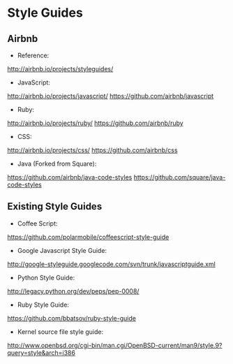 Style Guides
============

Airbnb
------

- Reference:

http://airbnb.io/projects/styleguides/


- JavaScript:

http://airbnb.io/projects/javascript/
https://github.com/airbnb/javascript


- Ruby:

http://airbnb.io/projects/ruby/
https://github.com/airbnb/ruby


- CSS:

http://airbnb.io/projects/css/
https://github.com/airbnb/css


- Java (Forked from Square):

https://github.com/airbnb/java-code-styles
https://github.com/square/java-code-styles


Existing Style Guides
---------------------

- Coffee Script:

https://github.com/polarmobile/coffeescript-style-guide


- Google Javascript Style Guide:

http://google-styleguide.googlecode.com/svn/trunk/javascriptguide.xml


- Python Style Guide:

http://legacy.python.org/dev/peps/pep-0008/


- Ruby Style Guide:

https://github.com/bbatsov/ruby-style-guide


- Kernel source file style guide:

http://www.openbsd.org/cgi-bin/man.cgi/OpenBSD-current/man9/style.9?query=style&arch=i386




